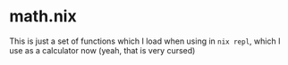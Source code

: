 # math.nix

This is just a set of functions which I load when using in `nix repl`, which I use as a calculator now (yeah, that is very cursed) 
